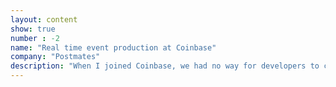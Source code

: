 ```yaml
---
layout: content
show: true
number : -2
name: "Real time event production at Coinbase"
company: "Postmates"
description: "When I joined Coinbase, we had no way for developers to create and emit events for downstream event-processing systems. This would be crucial for developing the next generation of real-time ris assessment and fraud prevention systems.  We need granular event data produced at every point in the user flow for both training and evaluation. I designed and implemented an asynchronous event pipeline using fluentD for the Coinbase monolith, enabling real-time data collection. The solution was minimally intrusive and developer-friendly, significantly expanding our fraud detection capabilities during a period of rapid company growth."  
---
```


